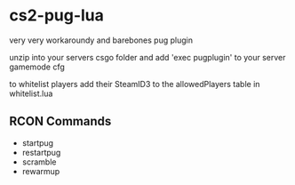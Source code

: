 # cs2-pug-lua
very very workaroundy and barebones pug plugin

unzip into your servers csgo folder and add 'exec pugplugin' to your server gamemode cfg

to whitelist players add their SteamID3 to the allowedPlayers table in whitelist.lua


## RCON Commands
- startpug
- restartpug
- scramble
- rewarmup
